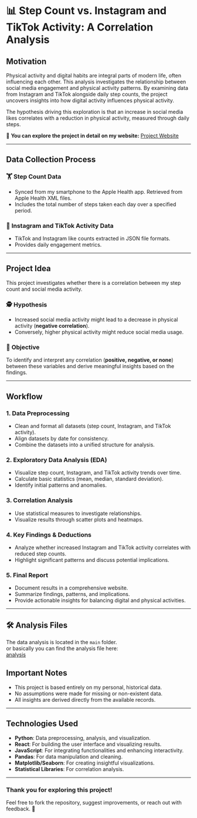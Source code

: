 # 📊 Step Count vs. Instagram and TikTok Activity: A Correlation Analysis

## **Motivation**
Physical activity and digital habits are integral parts of modern life, often influencing each other. This analysis investigates the relationship between social media engagement and physical activity patterns. By examining data from Instagram and TikTok alongside daily step counts, the project uncovers insights into how digital activity influences physical activity.

The hypothesis driving this exploration is that an increase in social media likes correlates with a reduction in physical activity, measured through daily steps.

🔗 **You can explore the project in detail on my website:** [Project Website](https://dsa-210-project.vercel.app/)

---

## **Data Collection Process**

### 🏋️ **Step Count Data**
- Synced from my smartphone to the Apple Health app. Retrieved from Apple Health XML files.
- Includes the total number of steps taken each day over a specified period.

### 🔰 **Instagram and TikTok Activity Data**
- TikTok and Instagram like counts extracted in JSON file formats.
- Provides daily engagement metrics.



---

## **Project Idea**

This project investigates whether there is a correlation between my step count and social media activity.

### 🕵️ **Hypothesis**
- Increased social media activity might lead to a decrease in physical activity (**negative correlation**).
- Conversely, higher physical activity might reduce social media usage.

### 🎯 **Objective**
To identify and interpret any correlation (**positive, negative, or none**) between these variables and derive meaningful insights based on the findings.

---

## **Workflow**

### **1. Data Preprocessing**
- Clean and format all datasets (step count, Instagram, and TikTok activity).
- Align datasets by date for consistency.
- Combine the datasets into a unified structure for analysis.

### **2. Exploratory Data Analysis (EDA)**
- Visualize step count, Instagram, and TikTok activity trends over time.
- Calculate basic statistics (mean, median, standard deviation).
- Identify initial patterns and anomalies.

### **3. Correlation Analysis**
- Use statistical measures to investigate relationships.
- Visualize results through scatter plots and heatmaps.

### **4. Key Findings & Deductions**
- Analyze whether increased Instagram and TikTok activity correlates with reduced step counts.
- Highlight significant patterns and discuss potential implications.

### **5. Final Report**
- Document results in a comprehensive website.
- Summarize findings, patterns, and implications.
- Provide actionable insights for balancing digital and physical activities.


---
## 🛠 Analysis Files

The data analysis is located in the `main` folder.  
or basically you can find the analysis file here:  
[analysis](https://github.com/umutkeremzengin/DSA210_PROJECT/blob/main/DSA210%20data-checkpoint.ipynb)

## **Important Notes**

- This project is based entirely on my personal, historical data.
- No assumptions were made for missing or non-existent data.
- All insights are derived directly from the available records.

---

## **Technologies Used**

- **Python**: Data preprocessing, analysis, and visualization.
- **React**: For building the user interface and visualizing results.
- **JavaScript**: For integrating functionalities and enhancing interactivity.
- **Pandas**: For data manipulation and cleaning.
- **Matplotlib/Seaborn**: For creating insightful visualizations.
- **Statistical Libraries**: For correlation analysis.

---

### Thank you for exploring this project! 
Feel free to fork the repository, suggest improvements, or reach out with feedback. 🚀
